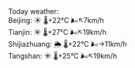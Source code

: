 Today weather:  
Beijing: ☀️ 🌡️+22°C 🌬️↖7km/h  
Tianjin: ☀️ 🌡️+27°C 🌬️↖19km/h  
Shijiazhuang: 🌦 🌡️+22°C 🌬️→11km/h  
Tangshan: ☀️ 🌡️+25°C 🌬️↖19km/h  
